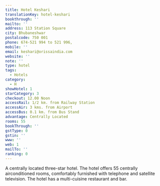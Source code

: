```yaml
---
title: Hotel Keshari
translationKey: hotel-keshari
bookthrough: ''
mailto: ''
address: 113 Station Square
city: Bhubaneshwar
postalcode: 750 001
phone: 674-521 994 to 521 996,
mobile: ''
email: keshari@orissaindia.com
website: ''
note: ''
type: hotel
tags:
  - Hotels
category:
  - H
showHotel: 1
starCategory: 3
checkout: 12.00 Noon
accessRail: 1/2 km. from Railway Station
accessAir: 3 kms. from Airport
accessBus: 0.1 km. from Bus Stand
advantage: Centrally Located
rooms: 55
bookThrough: ''
gstType: 0
gstin: ''
www: ''
web: 1
mailTo: ''
ranking: 0
---
```







A centrally located three-star hotel. The hotel offers 55 centrally airconditioned rooms, comfortably furnished with telephone and satellite television. The hotel has a multi-cuisine restaurant and bar.